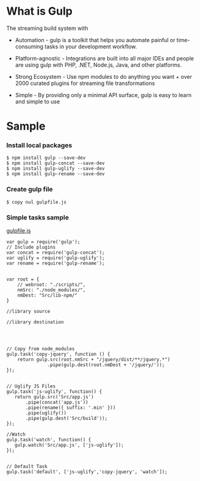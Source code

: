 # What is Gulp

The streaming build system with 

* Automation - gulp is a toolkit that helps you automate painful or time-consuming tasks in your development workflow.

* Platform-agnostic - Integrations are built into all major IDEs and people are using gulp with PHP, .NET, Node.js, Java, and other platforms.

* Strong Ecosystem - Use npm modules to do anything you want + over 2000 curated plugins for streaming file transformations

* Simple - By providing only a minimal API surface, gulp is easy to learn and simple to use




# Sample 

### Install local packages

```
$ npm install gulp --save-dev
$ npm install gulp-concat --save-dev
$ npm install gulp-uglify --save-dev
$ npm install gulp-rename --save-dev
```

### Create gulp file

```
$ copy nul gulpfile.js
```


### Simple tasks sample

[gulpfile.js](https://gist.github.com/KarateJB/a1bdc68f282c2765d54d8b3b7819ad40.js)

```
var gulp = require('gulp');
// Include plugins
var concat = require('gulp-concat');
var uglify = require('gulp-uglify');
var rename = require('gulp-rename');


var root = {
    // webroot: "./scripts/",
    nmSrc: "./node_modules/",
    nmDest: "Src/lib-npm/"
}

//library source

//library destination




// Copy from node_modules
gulp.task('copy-jquery', function () {
    return gulp.src(root.nmSrc + "/jquery/dist/**/jquery.*")
               .pipe(gulp.dest(root.nmDest + '/jquery/'));
});


// Uglify JS Files
gulp.task('js-uglify', function() {
   return gulp.src('Src/app.js')
       .pipe(concat('app.js'))
       .pipe(rename({ suffix: '.min' }))
       .pipe(uglify())
       .pipe(gulp.dest('Src/build'));
});

//Watch
gulp.task('watch', function() {
   gulp.watch('Src/app.js', ['js-uglify']);
});


// Default Task
gulp.task('default', ['js-uglify','copy-jquery', 'watch']);
```


